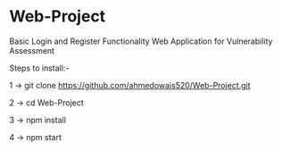 # Web-Project
Basic Login and Register Functionality Web Application for Vulnerability Assessment

Steps to install:- 

1 -> git clone https://github.com/ahmedowais520/Web-Project.git

2 -> cd Web-Project

3 -> npm install 

4 -> npm start
